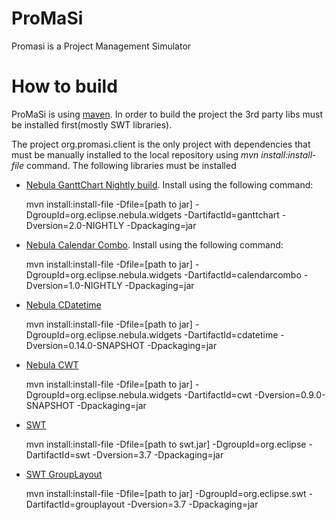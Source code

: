 ProMaSi
=============================
Promasi is a Project Management Simulator

How to build
=============================
ProMaSi is using [maven](http://www.apache.org/).
In order to build the project the 3rd party libs must be installed first(mostly SWT libraries).

The project org.promasi.client is the only project with dependencies that must be manually installed 
to the local repository using *mvn install:install-file* command.
The following libraries must be installed

*	[Nebula GanttChart Nightly build](http://www.hexapixel.com/files/nightly/org.eclipse.nebula.widgets.ganttchart-2.0-NIGHTLY.jar). Install using the following command:

	mvn install:install-file -Dfile=[path to jar] -DgroupId=org.eclipse.nebula.widgets -DartifactId=ganttchart -Dversion=2.0-NIGHTLY -Dpackaging=jar
	
*	[Nebula Calendar Combo](http://www.hexapixel.com/files/nightly/org.eclipse.nebula.widgets.calendarcombo-1.0-NIGHTLY.jar). Install using the following command:
	
	mvn install:install-file -Dfile=[path to jar] -DgroupId=org.eclipse.nebula.widgets -DartifactId=calendarcombo -Dversion=1.0-NIGHTLY -Dpackaging=jar
	
*	[Nebula CDatetime](https://hudson.eclipse.org/hudson/job/maven-nebula-inc-nightly/lastSuccessfulBuild/artifact/org.eclipse.nebula.widgets.cdatetime/target/org.eclipse.nebula.widgets.cdatetime-0.14.0-SNAPSHOT.jar)

	mvn install:install-file -Dfile=[path to jar] -DgroupId=org.eclipse.nebula.widgets -DartifactId=cdatetime -Dversion=0.14.0-SNAPSHOT -Dpackaging=jar
	
*	[Nebula CWT](https://hudson.eclipse.org/hudson/job/maven-nebula-inc-nightly/lastSuccessfulBuild/artifact/org.eclipse.nebula.cwt/target/org.eclipse.nebula.cwt-0.9.0-SNAPSHOT.jar)

	mvn install:install-file -Dfile=[path to jar] -DgroupId=org.eclipse.nebula.widgets -DartifactId=cwt -Dversion=0.9.0-SNAPSHOT -Dpackaging=jar
	
*	[SWT](http://www.eclipse.org/swt/)

	mvn install:install-file -Dfile=[path to swt.jar] -DgroupId=org.eclipse -DartifactId=swt -Dversion=3.7 -Dpackaging=jar
	
*	[SWT GroupLayout](??)

	mvn install:install-file -Dfile=[path to jar] -DgroupId=org.eclipse.swt -DartifactId=grouplayout -Dversion=3.7 -Dpackaging=jar
